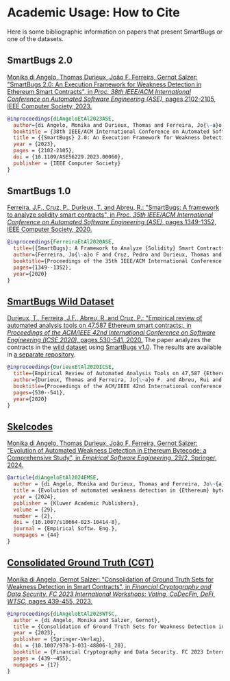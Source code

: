 # Academic Usage: How to Cite

Here is some bibliographic information on papers that present
SmartBugs or one of the datasets.

## SmartBugs 2.0

<a href="https://arxiv.org/pdf/2306.05057.pdf">Monika di Angelo, Thomas Durieux, João F. Ferreira, Gernot Salzer: "SmartBugs 2.0: An Execution Framework for Weakness Detection in Ethereum Smart Contracts", in *Proc. 38th IEEE/ACM International Conference on Automated Software Engineering (ASE)*, pages 2102-2105, IEEE Computer Society, 2023.</a>

```bibtex
@inproceedings{diAngeloEtAl2023ASE,
  author={di Angelo, Monika and Durieux, Thomas and Ferreira, Jo{\~a}o F. and Salzer, Gernot},
  booktitle = {38th IEEE/ACM International Conference on Automated Software Engineering (ASE)},
  title = {{SmartBugs} 2.0: An Execution Framework for Weakness Detection in Ethereum Smart Contracts},
  year = {2023},
  pages = {2102-2105},
  doi = {10.1109/ASE56229.2023.00060},
  publisher = {IEEE Computer Society}
}
```

## SmartBugs 1.0

<a href="https://arxiv.org/abs/2007.04771">Ferreira, J.F., Cruz, P., Durieux, T. and Abreu, R.: "SmartBugs: A framework to analyze solidity smart contracts", in *Proc. 35th IEEE/ACM International Conference on Automated Software Engineering (ASE)*, pages 1349-1352, IEEE Computer Society, 2020.</a>

```bibtex
@inproceedings{FerreiraEtAl2020ASE,
  title={{SmartBugs}: A Framework to Analyze {Solidity} Smart Contracts},
  author={Ferreira, Jo{\~a}o F and Cruz, Pedro and Durieux, Thomas and Abreu, Rui},
  booktitle={Proceedings of the 35th IEEE/ACM International Conference on Automated Software Engineering},
  pages={1349--1352},
  year={2020}
}
```

## [SmartBugs Wild Dataset](https://github.com/smartbugs/smartbugs-wild)

  <a href="https://arxiv.org/abs/1910.10601">Durieux, T., Ferreira, J.F., Abreu, R. and Cruz, P.: "Empirical review of automated analysis tools on 47,587 Ethereum smart contracts:, in *Proceedings of the ACM/IEEE 42nd International Conference on Software Engineering (ICSE 2020)*, pages 530-541, 2020.</a>
The paper analyzes the contracts in the [wild
dataset](https://github.com/smartbugs/smartbugs-wild) using [SmartBugs
v1.0](https://github.com/smartbugs/smartbugs/releases/tag/v1.0.0). The
results are available in [a separate
repository](https://github.com/smartbugs/smartbugs-results).

```bibtex
@inproceedings{DurieuxEtAl2020ICSE,
  title={Empirical Review of Automated Analysis Tools on 47,587 {Ethereum} Smart Contracts},
  author={Durieux, Thomas and Ferreira, Jo{\~a}o F. and Abreu, Rui and Cruz, Pedro},
  booktitle={Proceedings of the ACM/IEEE 42nd International conference on software engineering},
  pages={530--541},
  year={2020}
}
```

## [Skelcodes](https://github.com/gsalzer/skelcodes)

  <a href="https://doi.org/10.1007/s10664-023-10414-8">Monika di Angelo, Thomas Durieux, João F. Ferreira, Gernot Salzer: "Evolution of Automated Weakness Detection in Ethereum Bytecode: a Comprehensive Study", in *Empirical Software Engineering*, 29/2, Springer, 2024.</a>

```bibtex
@article{diAngeloEtAl2024EMSE,
  author = {di Angelo, Monika and Durieux, Thomas and Ferreira, Jo\~{a}o F. and Salzer, Gernot},
  title = {Evolution of automated weakness detection in {Ethereum} bytecode: a comprehensive study},
  year = {2024},
  publisher = {Kluwer Academic Publishers},
  volume = {29},
  number = {2},
  doi = {10.1007/s10664-023-10414-8},
  journal = {Empirical Softw. Eng.},
  numpages = {44}
}
```

## [Consolidated Ground Truth (CGT)](https://github.com/gsalzer/cgt)

  <a href="https://doi.org/10.1007/978-3-031-48806-1_28">Monika di Angelo, Gernot Salzer: "Consolidation of Ground Truth Sets for Weakness Detection in Smart Contracts", in *Financial Cryptography and Data Security. FC 2023 International Workshops: Voting, CoDecFin, DeFi, WTSC*, pages 439-455, 2023.</a>

```bibtex
@inproceedings{diAngeloEtAl2023WTSC,
  author = {di Angelo, Monika and Salzer, Gernot},
  title = {Consolidation of Ground Truth Sets for Weakness Detection in Smart Contracts},
  year = {2023},
  publisher = {Springer-Verlag},
  doi = {10.1007/978-3-031-48806-1_28},
  booktitle = {Financial Cryptography and Data Security. FC 2023 International Workshops: Voting, CoDecFin, DeFi, WTSC, Bol, Bra\v{c}, Croatia, May 5, 2023, Revised Selected Papers},
  pages = {439-–455},
  numpages = {17}
}
```
